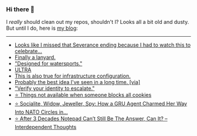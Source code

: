 ### Hi there 👋

I _really_ should clean out my repos, shouldn't I? Looks all a bit old and dusty. But until I do, here is [my blog](https://lostfocus.de/):

--- 

<!-- POST-LIST:START -->
- [Looks like I missed that Severance ending because I had to watch this to celebrate…](https://lostfocus.de/2022/09/07/230812/)
- [Finally a lanyard.](https://lostfocus.de/2022/09/07/230809/)
- [&quot;Designed for watersports.&quot;](https://lostfocus.de/2022/09/07/230806/)
- [ULTRA](https://lostfocus.de/2022/09/07/230803/)
- [This is also true for infrastructure configuration.](https://lostfocus.de/2022/09/07/230796/)
- [Probably the best idea I&#39;ve seen in a long time. [via]](https://lostfocus.de/2022/09/03/230788/)
- [&quot;Verify your identity to escalate.&quot;](https://lostfocus.de/2022/09/01/230786/)
- [⭐️ Things not available when someone blocks all cookies](https://lostfocus.de/2022/08/31/230785/)
- [⭐️ Socialite, Widow, Jeweller, Spy: How a GRU Agent Charmed Her Way Into NATO Circles in…](https://lostfocus.de/2022/08/29/230782/)
- [⭐️ After 3 Decades Notepad Can’t Still Be The Answer, Can It? – Interdependent Thoughts](https://lostfocus.de/2022/08/29/230781/)
<!-- POST-LIST:END -->

<!--
**lostfocus/lostfocus** is a ✨ _special_ ✨ repository because its `README.md` (this file) appears on your GitHub profile.

Here are some ideas to get you started:

- 🔭 I’m currently working on ...
- 🌱 I’m currently learning ...
- 👯 I’m looking to collaborate on ...
- 🤔 I’m looking for help with ...
- 💬 Ask me about ...
- 📫 How to reach me: ...
- 😄 Pronouns: ...
- ⚡ Fun fact: ...
-->
